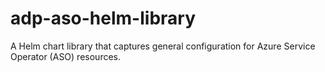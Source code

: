 # adp-aso-helm-library
A Helm chart library that captures general configuration for Azure Service Operator (ASO) resources.
